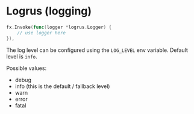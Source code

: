 # Logrus (logging)

```go
fx.Invoke(func(logger *logrus.Logger) {
	// use logger here
}),
```

The log level can be configured using the `LOG_LEVEL` env variable. Default level is `info`.

Possible values:

- debug
- info (this is the default / fallback level)
- warn
- error
- fatal
